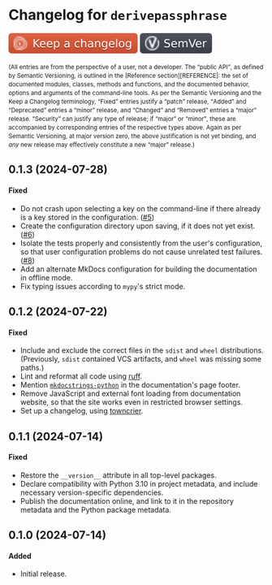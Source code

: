 # Changelog for `derivepassphrase`

[![Keeping a changelog][CHANGELOG_BADGE]][KEEP_A_CHANGELOG]
[![Using Semantic Versioning][SEMVER_BADGE]][SEMANTIC_VERSIONING]

  [CHANGELOG_BADGE]: Keep_a_changelog-E05735.svg
  [SEMVER_BADGE]: SemVer-3F4551.svg
  [KEEP_A_CHANGELOG]: https://keepachangelog.com/en/1.1.0/ 'Keeping a changelog'
  [SEMANTIC_VERSIONING]: https://semver.org/ 'Using Semantic Versioning'

<aside markdown><small>
(All entries are from the perspective of a user, not a developer.
The <q>public API</q>, as defined by Semantic Versioning, is outlined in the
[Reference section][REFERENCE]: the set of documented modules, classes,
methods and functions, and the documented behavior, options and arguments of
the command-line tools.
As per the Semantic Versioning and the Keep a Changelog terminology,
<q>Fixed</q> entries justify a <q>patch</q> release,
<q>Added</q> and <q>Deprecated</q> entries a <q>minor</q> release,
and <q>Changed</q> and <q>Removed</q> entries a <q>major</q> release.
<q>Security</q> can justify any type of release;
if <q>major</q> or <q>minor</q>, these are accompanied by corresponding
entries of the respective types above.
Again as per Semantic Versioning, at major version zero, the above
justification is not yet binding, and <em>any</em> new release may
effectively constitute a new <q>major</q> release.)
</small></aside>

  [REFERENCE]: reference/index.md

<!-- towncrier release notes start -->

## 0.1.3 (2024-07-28)

#### Fixed

- Do not crash upon selecting a key on the command-line if there already is a
  key stored in the configuration. ([#5])
- Create the configuration directory upon saving, if it does not yet exist.
  ([#6])
- Isolate the tests properly and consistently from the user's configuration, so
  that user configuration problems do not cause unrelated test failures. ([#8])
- Add an alternate MkDocs configuration for building the documentation in
  offline mode.
- Fix typing issues according to `mypy`'s strict mode.

[#5]: https://github.com/the-13th-letter/derivepassphrase/5
[#6]: https://github.com/the-13th-letter/derivepassphrase/6
[#8]: https://github.com/the-13th-letter/derivepassphrase/8


## 0.1.2 (2024-07-22)

#### Fixed

- Include and exclude the correct files in the `sdist` and `wheel`
  distributions.  (Previously, `sdist` contained VCS artifacts, and `wheel` was
  missing some paths.)
- Lint and reformat all code using [ruff](https://astral.sh/ruff/).
- Mention [`mkdocstrings-python`](https://mkdocstrings.github.io/python/) in
  the documentation's page footer.
- Remove JavaScript and external font loading from documentation website, so
  that the site works even in restricted browser settings.
- Set up a changelog, using [towncrier](https://pypi.org/package/towncrier).


## 0.1.1 (2024-07-14)

#### Fixed

- Restore the `__version__` attribute in all top-level packages.
- Declare compatibility with Python 3.10 in project metadata, and include
  necessary version-specific dependencies.
- Publish the documentation online, and link to it in the repository metadata
  and the Python package metadata.


## 0.1.0 (2024-07-14)

#### Added

- Initial release.
